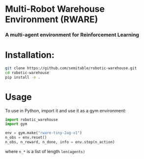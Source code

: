 # Multi-Robot Warehouse Environment (RWARE)
### A multi-agent environment for Reinforcement Learning 

# Installation:
```sh
git clone https://github.com/semitable/robotic-warehouse.git
cd robotic-warehouse
pip install -e .
```

# Usage
To use in Python, import it and use it as a gym environment:
```python
import robotic_warehouse
import gym

env = gym.make("rware-tiny-2ag-v1")
n_obs = env.reset()
n_obs, n_reward, n_done, info = env.step(n_action)
```
where `n_*` is a list of length `len(agents)`

